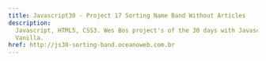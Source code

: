 ```yaml
---
title: Javascript30 - Project 17 Sorting Name Band Without Articles
description:
  Javascript, HTML5, CSS3. Wes Bos project's of the 30 days with Javascript
  Vanilla.
href: http://js30-sorting-band.oceanoweb.com.br
---
```

